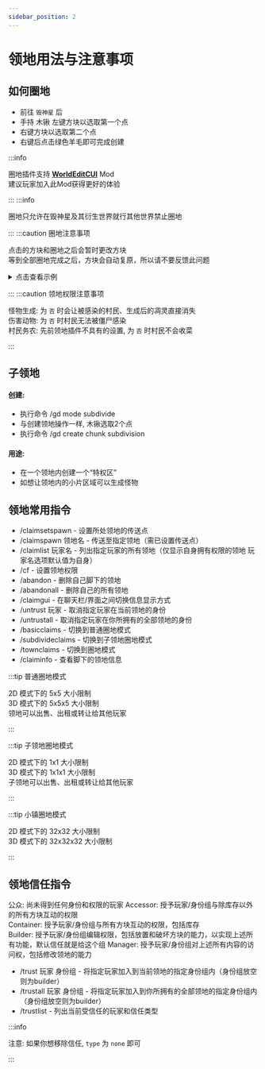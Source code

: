 ```yaml
---
sidebar_position: 2
---
```

# 领地用法与注意事项

## 如何圈地

- 前往 `毁神星` 后
- 手持 木锹 左键方块以选取第一个点
- 右键方块以选取第二个点
- 右键后点击绿色羊毛即可完成创建

:::info 

圈地插件支持 **[WorldEditCUI](https://www.mcmod.cn/class/612.html)** Mod  
建议玩家加入此Mod获得更好的体验

:::
:::info 

圈地只允许在毁神星及其衍生世界就行其他世界禁止圈地

:::
:::caution 圈地注意事项

点击的方块和圈地之后会暂时更改方块  
等到全部圈地完成之后，方块会自动复原，所以请不要反馈此问题
<details>

<summary>点击查看示例</summary>

![图片](./img/ld1.png)

</details>

:::
:::caution 领地权限注意事项

怪物生成: 为  `否`  时会让被感染的村民、生成后的凋灵直接消失  
伤害动物: 为  `否`  时村民无法被僵尸感染  
村民务农: 先前领地插件不具有的设置, 为 `否` 时村民不会收菜  

:::

## 子领地
#### 创建:
- 执行命令 /gd mode subdivide
- 与创建领地操作一样, 木锹选取2个点
- 执行命令 /gd create chunk subdivision
#### 用途:
- 在一个领地内创建一个“特权区”
- 如想让领地内的小片区域可以生成怪物



## 领地常用指令
- /claimsetspawn - 设置所处领地的传送点
- /claimspawn 领地名 - 传送至指定领地（需已设置传送点）
- /claimlist 玩家名 - 列出指定玩家的所有领地（仅显示自身拥有权限的领地 玩家名选项默认值为自身）
- /cf - 设置领地权限
- /abandon - 删除自己脚下的领地
- /abandonall - 删除自己的所有领地
- /claimgui - 在聊天栏/界面之间切换信息显示方式
- /untrust 玩家 - 取消指定玩家在当前领地的身份
- /untrustall - 取消指定玩家在你所拥有的全部领地的身份
- /basicclaims - 切换到普通圈地模式
- /subdivideclaims - 切换到子领地圈地模式
- /townclaims - 切换到圈地模式
- /claiminfo - 查看脚下的领地信息

:::tip 普通圈地模式

2D 模式下的 5x5 大小限制  
3D 模式下的 5x5x5 大小限制  
领地可以出售、出租或转让给其他玩家

:::  


:::tip 子领地圈地模式

2D 模式下的 1x1 大小限制  
3D 模式下的 1x1x1 大小限制  
子领地可以出售、出租或转让给其他玩家

:::  


:::tip 小镇圈地模式

2D 模式下的 32x32 大小限制  
3D 模式下的 32x32x32 大小限制

:::  

## 领地信任指令

公众: 尚未得到任何身份和权限的玩家
Accessor: 授予玩家/身份组与除库存以外的所有方块互动的权限  
Container: 授予玩家/身份组与所有方块互动的权限，包括库存  
Builder: 授予玩家/身份组编辑权限，包括放置和破坏方块的能力，以实现上述所有功能，默认信任就是给这个组
Manager: 授予玩家/身份组对上述所有内容的访问权，包括修改领地的能力 

- /trust 玩家 身份组 - 将指定玩家加入到当前领地的指定身份组内（身份组放空则为builder）
- /trustall 玩家 身份组 - 将指定玩家加入到你所拥有的全部领地的指定身份组内（身份组放空则为builder）
- /trustlist - 列出当前受信任的玩家和信任类型


:::info


注意: 如果你想移除信任, `type` 为 `none` 即可
 

:::

